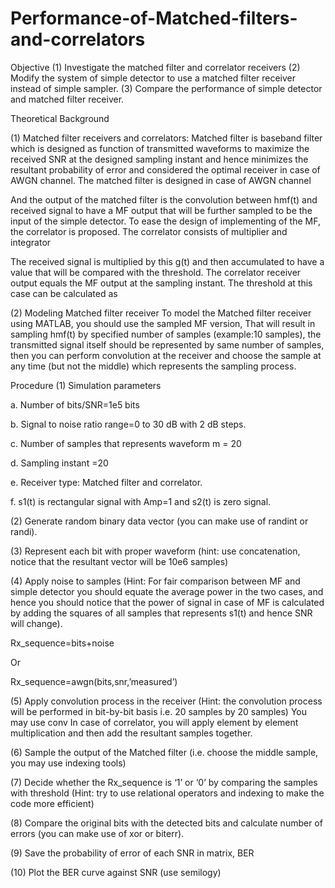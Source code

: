 # Performance-of-Matched-filters-and-correlators
Objective
(1) Investigate the matched filter and correlator receivers
(2) Modify the system of simple detector to use a matched filter receiver instead of simple
sampler.
(3) Compare the performance of simple detector and matched filter receiver.


Theoretical Background

(1) Matched filter receivers and correlators:
Matched filter is baseband filter which is designed as function of transmitted waveforms to
maximize the received SNR at the designed sampling instant and hence minimizes the
resultant probability of error and considered the optimal receiver in case of AWGN channel.
The matched filter is designed in case of AWGN channel 


And the output of the matched filter is the convolution between hmf(t) and received signal to
have a MF output that will be further sampled to be the input of the simple detector.
To ease the design of implementing of the MF, the correlator is proposed. The correlator
consists of multiplier and integrator

The received signal is multiplied by this g(t) and then accumulated to have a value that will be
compared with the threshold.
The correlator receiver output equals the MF output at the sampling instant. The threshold at
this case can be calculated as


(2) Modeling Matched filter receiver
To model the Matched filter receiver using MATLAB, you should use the sampled MF version,
That will result in sampling hmf(t) by specified number of samples (example:10 samples), the
transmitted signal itself should be represented by same number of samples, then you can
perform convolution at the receiver and choose the sample at any time (but not the middle)
which represents the sampling process.

Procedure
(1) Simulation parameters

a. Number of bits/SNR=1e5 bits

b. Signal to noise ratio range=0 to 30 dB with 2 dB steps.

c. Number of samples that represents waveform m = 20

d. Sampling instant =20

e. Receiver type: Matched filter and correlator.

f. s1(t) is rectangular signal with Amp=1 and s2(t) is zero signal.



(2) Generate random binary data vector (you can make use of randint or randi).

(3) Represent each bit with proper waveform (hint: use concatenation, notice that the
resultant vector will be 10e6 samples)

(4) Apply noise to samples (Hint: For fair comparison between MF and simple detector you
should equate the average power in the two cases, and hence you should notice that the
power of signal in case of MF is calculated by adding the squares of all samples that
represents s1(t) and hence SNR will change).

Rx_sequence=bits+noise

Or

Rx_sequence=awgn(bits,snr,’measured’)

(5) Apply convolution process in the receiver (Hint: the convolution process will be performed
in bit-by-bit basis i.e. 20 samples by 20 samples) You may use conv
In case of correlator, you will apply element by element multiplication and then add the
resultant samples together.


(6) Sample the output of the Matched filter (i.e. choose the middle sample, you may use
indexing tools)


(7) Decide whether the Rx_sequence is ‘1’ or ‘0’ by comparing the samples with threshold
(Hint: try to use relational operators and indexing to make the code more efficient)


(8) Compare the original bits with the detected bits and calculate number of errors (you can
make use of xor or biterr).


(9) Save the probability of error of each SNR in matrix, BER


(10) Plot the BER curve against SNR (use semilogy)
